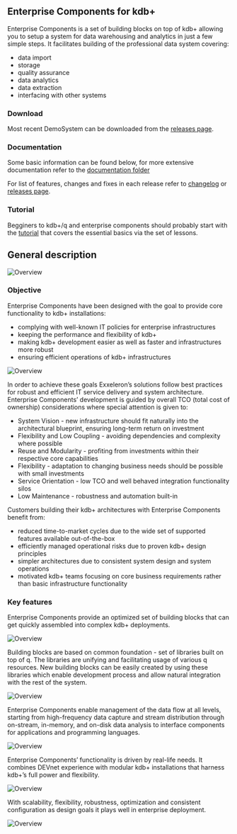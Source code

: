 ## Enterprise Components for kdb+


Enterprise Components is a set of building blocks on top of kdb+ allowing you to setup a system for data warehousing and analytics in just a few simple steps. It facilitates building of the professional data system covering:
- data import
- storage
- quality assurance
- data analytics
- data extraction
- interfacing with other systems

### Download

Most recent DemoSystem can be downloaded from the [releases page](https://github.com/exxeleron/enterprise-components/releases).

### Documentation
Some basic information can be found below, for more extensive documentation refer to the [documentation folder](doc/README.md)

For list of features, changes and fixes in each release refer to [changelog](CHANGELOG.txt) or [releases page](https://github.com/exxeleron/enterprise-components/releases).

### Tutorial
Begginers to kdb+/q and enterprise components should probably start with the [tutorial](tutorial) that covers the essential basics via the set of lessons.

## General description

![Overview](doc/img/Slide1.PNG)

### Objective
Enterprise Components have been designed with the goal to provide core functionality to kdb+ installations:
- complying with well-known IT policies for enterprise infrastructures
- keeping the performance and flexibility of kdb+
- making kdb+ development easier as well as faster and infrastructures more robust
- ensuring efficient operations of kdb+ infrastructures

![Overview](doc/img/Slide2.PNG)

In order to achieve these goals Exxeleron’s solutions follow best practices for robust and efficient IT service delivery and system architecture. Enterprise Components’ development is guided by overall TCO (total cost of ownership) considerations where special attention is given to: 
- System Vision - new infrastructure should fit naturally into the architectural blueprint, 
ensuring long-term return on investment 
- Flexibility and Low Coupling - avoiding dependencies and complexity where possible 
- Reuse and Modularity - profiting from investments within their respective core capabilities 
- Flexibility - adaptation to changing business needs should be possible with small investments
- Service Orientation - low TCO and well behaved integration functionality silos 
- Low Maintenance - robustness and automation built-in 

Customers building their kdb+ architectures with Enterprise Components benefit from:
- reduced time-to-market cycles due to the wide set of supported features available out-of-the-box
- efficiently managed operational risks due to proven kdb+ design principles
- simpler architectures due to consistent system design and system operations
- motivated kdb+ teams focusing on core business requirements rather than basic infrastructure functionality

### Key features
Enterprise Components provide an optimized set of building blocks that can get quickly assembled into complex kdb+ deployments. 

![Overview](doc/img/Slide3.PNG)

Building blocks are based on common foundation - set of libraries built on top of q. The libraries are unifying and facilitating usage of various q resources. New building blocks can be easily created by using these libraries which enable development process and allow natural integration with the rest of the system.

![Overview](doc/img/Slide4.PNG)

Enterprise Components enable management of the data flow at all levels, starting from high-frequency data capture and stream distribution through on-stream, in-memory, and on-disk data analysis to interface components for applications and programming languages.

![Overview](doc/img/Slide5.PNG)

Enterprise Components’ functionality is driven by real-life needs. It combines DEVnet experience with modular kdb+ installations that harness kdb+’s full power and flexibility. 

![Overview](doc/img/Slide6.PNG)

With scalability, flexibility, robustness, optimization and consistent configuration as design goals it plays well in enterprise deployment.

![Overview](doc/img/Slide7.PNG)

